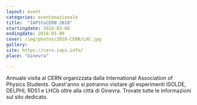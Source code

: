 ```yaml
---
layout: event
categories: eventonazionale
title:  "IAPStoCERN 2018"
startingdate: 2018-03-06
endingdate: 2018-03-09
cover: /img/photos/2018-CERN/LHC.jpg
gallery: 
site: https://cern.iaps.info/
place: "Ginevra"

---
```


Annuale visita al CERN organizzata dalla International Association of Physics Students. Quest'anno si potranno visitare gli esperimenti ISOLDE, DELPHI, RD51 e LHCb oltre alla città di Ginevra. Trovate tutte le informazioni sul sito dedicato.
